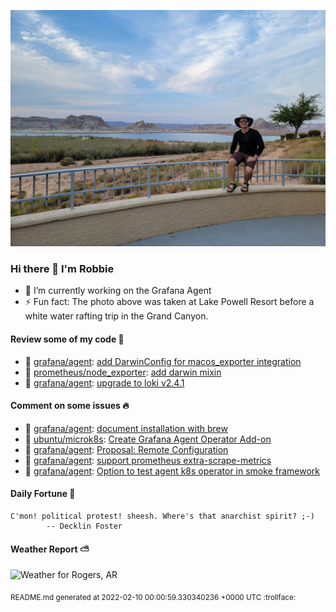
![Photo of Robbie Lankford](https://github.com/rlankfo/rlankfo/blob/main/20210812_183004_Robbie_Lankford-Medium.jpg?raw=true)

### Hi there 👋 I'm Robbie
- 🔭 I’m currently working on the Grafana Agent
- ⚡ Fun fact: The photo above was taken at Lake Powell Resort before a white water rafting trip in the Grand Canyon.

#### Review some of my code :eyes:
* :metal: [grafana/agent](https://github.com/grafana/agent): [add DarwinConfig for macos_exporter integration](https://github.com/grafana/agent/pull/1158)
* :metal: [prometheus/node_exporter](https://github.com/prometheus/node_exporter): [add darwin mixin](https://github.com/prometheus/node_exporter/pull/2236)
* :metal: [grafana/agent](https://github.com/grafana/agent): [upgrade to loki v2.4.1](https://github.com/grafana/agent/pull/1102)

#### Comment on some issues :fire:
* :call_me_hand: [grafana/agent](https://github.com/grafana/agent): [document installation with brew](https://github.com/grafana/agent/issues/1236)
* :call_me_hand: [ubuntu/microk8s](https://github.com/ubuntu/microk8s): [Create Grafana Agent Operator Add-on](https://github.com/ubuntu/microk8s/issues/2743)
* :call_me_hand: [grafana/agent](https://github.com/grafana/agent): [Proposal: Remote Configuration](https://github.com/grafana/agent/issues/1121)
* :call_me_hand: [grafana/agent](https://github.com/grafana/agent): [support prometheus extra-scrape-metrics](https://github.com/grafana/agent/issues/1073)
* :call_me_hand: [grafana/agent](https://github.com/grafana/agent): [Option to test agent k8s operator in smoke framework](https://github.com/grafana/agent/issues/1070)

#### Daily Fortune :crescent_moon:

```
C'mon! political protest! sheesh. Where's that anarchist spirit? ;-)
		-- Decklin Foster
```

#### Weather Report :partly_sunny:
![Weather for Rogers, AR](https://wttr.in/Rogers,%20AR_nFqp_background=0d1117.png?u)

<sub>README.md generated at 2022-02-10 00:00:59.330340236 +0000 UTC :trollface:</sub>
